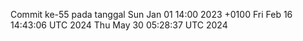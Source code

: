 Commit ke-55 pada tanggal Sun Jan 01 14:00 2023 +0100
Fri Feb 16 14:43:06 UTC 2024
Thu May 30 05:28:37 UTC 2024
